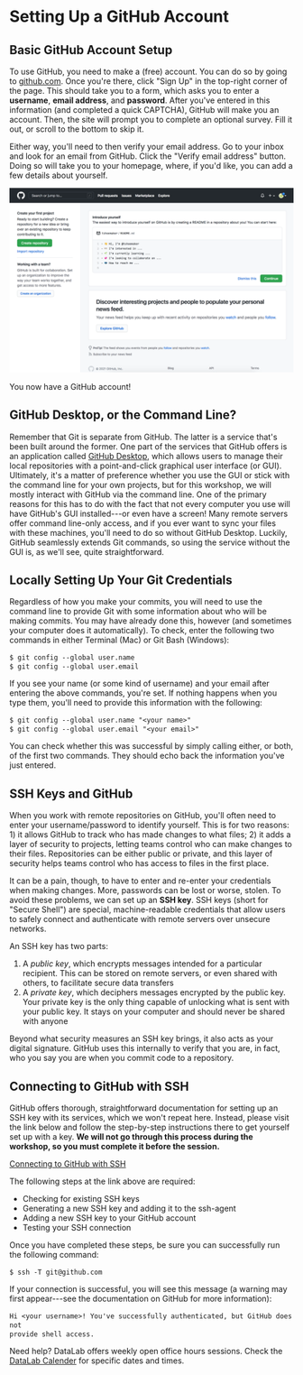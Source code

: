 Setting Up a GitHub Account
===========================

Basic GitHub Account Setup
--------------------------

To use GitHub, you need to make a (free) account. You can do so by going to
[github.com](https://github.com/). Once you're there, click "Sign Up" in the
top-right corner of the page. This should take you to a form, which asks you to
enter a **username**, **email address**, and **password**. After you've entered
in this information (and completed a quick CAPTCHA), GitHub will make you an
account. Then, the site will prompt you to complete an optional survey. Fill it
out, or scroll to the bottom to skip it.

Either way, you'll need to then verify your email address. Go to your inbox and
look for an email from GitHub. Click the "Verify email address" button. Doing
so will take you to your homepage, where, if you'd like, you can add a few
details about yourself.

![An newly created GitHub account page](./img/github_new_homepage.png)

You now have a GitHub account!

GitHub Desktop, or the Command Line?
------------------------------------

Remember that Git is separate from GitHub. The latter is a service that's been
built around the former. One part of the services that GitHub offers is an
application called [GitHub Desktop](https://desktop.github.com/), which allows
users to manage their local repositories with a point-and-click graphical user
interface (or GUI). Ultimately, it's a matter of preference whether you use the
GUI or stick with the command line for your own projects, but for this
workshop, we will mostly interact with GitHub via the command line. One of the
primary reasons for this has to do with the fact that not every computer you
use will have GitHub's GUI installed---or even have a screen! Many remote
servers offer command line-only access, and if you ever want to sync your files
with these machines, you'll need to do so without GitHub Desktop. Luckily,
GitHub seamlessly extends Git commands, so using the service without the GUI
is, as we'll see, quite straightforward.

Locally Setting Up Your Git Credentials
---------------------------------------

Regardless of how you make your commits, you will need to use the command line
to provide Git with some information about who will be making commits. You may
have already done this, however (and sometimes your computer does it
automatically). To check, enter the following two commands in either Terminal
(Mac) or Git Bash (Windows):

```
$ git config --global user.name
$ git config --global user.email
```

If you see your name (or some kind of username) and your email after entering
the above commands, you're set. If nothing happens when you type them, you'll
need to provide this information with the following:

```
$ git config --global user.name "<your name>"
$ git config --global user.email "<your email>"
```

You can check whether this was successful by simply calling either, or both, of
the first two commands. They should echo back the information you've just
entered.

SSH Keys and GitHub
-------------------

When you work with remote repositories on GitHub, you'll often need to enter
your username/password to identify yourself. This is for two reasons: 1) it
allows GitHub to track who has made changes to what files; 2) it adds a layer
of security to projects, letting teams control who can make changes to their
files. Repositories can be either public or private, and this layer of security
helps teams control who has access to files in the first place.

It can be a pain, though, to have to enter and re-enter your credentials when 
making changes. More, passwords can be lost or worse, stolen. To avoid these 
problems, we can set up an **SSH key**. SSH keys (short for "Secure Shell") 
are special, machine-readable credentials that allow users to safely connect 
and authenticate with remote servers over unsecure networks.

An SSH key has two parts: 

1. A _public key_, which encrypts messages intended for a particular recipient.
   This can be stored on remote servers, or even shared with others, to
   facilitate secure data transfers
2. A _private key_, which deciphers messages encrypted by the public key. Your
   private key is the only thing capable of unlocking what is sent with your
   public key. It stays on your computer and should never be shared with anyone

Beyond what security measures an SSH key brings, it also acts as your digital
signature. GitHub uses this internally to verify that you are, in fact, who you
say you are when you commit code to a repository.

Connecting to GitHub with SSH
-----------------------------

GitHub offers thorough, straightforward documentation for setting up an SSH key
with its services, which we won't repeat here. Instead, please visit the link
below and follow the step-by-step instructions there to get yourself set up
with a key. **We will not go through this process during the workshop, so you
must complete it before the session.** 

[Connecting to GitHub with SSH](https://docs.github.com/en/github/authenticating-to-github/connecting-to-github-with-ssh)

The following steps at the link above are required:

* Checking for existing SSH keys
* Generating a new SSH key and adding it to the ssh-agent
* Adding a new SSH key to your GitHub account
* Testing your SSH connection

Once you have completed these steps, be sure you can successfully run the 
following command: 

```
$ ssh -T git@github.com
```

If your connection is successful, you will see this message (a warning may
first appear---see the documentation on GitHub for more information):

```
Hi <your username>! You've successfully authenticated, but GitHub does not
provide shell access.
```

Need help? DataLab offers weekly open office hours sessions. Check the [DataLab
Calender](https://datalab.ucdavis.edu/eventscalendar/) for specific dates and
times.
